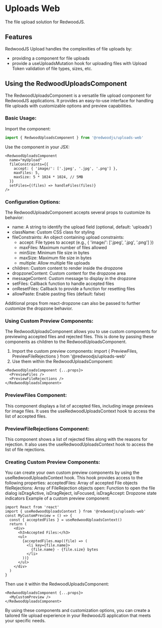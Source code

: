# Uploads Web

The file upload solution for RedwoodJS.

## Features

RedwoodJS Upload handles the complexities of file uploads by:

- providing a component for file uploads
- provide a useUploadsMutation hook for uploading files with Upload Token validation of file types, sizes, etc.

## Using the RedwoodUploadsComponent

The RedwoodUploadsComponent is a versatile file upload component for RedwoodJS applications. It provides an easy-to-use interface for handling file uploads with customizable options and preview capabilities.

### Basic Usage:

Import the component:

```ts
import { RedwoodUploadsComponent } from '@redwoodjs/uploads-web'
```

Use the component in your JSX:

```tsx
<RedwoodUploadsComponent
  name="myUpload"
  fileConstraints={{
    accept: { 'image/': ['.jpeg', '.jpg', '.png'] },
    maxFiles: 5,
    maxSize: 5 * 1024 * 1024, // 5MB
  }}
  setFiles={(files) => handleFiles(files)}
/>
```

### Configuration Options:

The RedwoodUploadsComponent accepts several props to customize its behavior:

- name: A string to identify the upload field (optional, default: 'uploads')
- className: Custom CSS class for styling
- fileConstraints: An object containing upload constraints:
  - accept: File types to accept (e.g., { 'image/': ['.jpeg', '.jpg', '.png'] })
  - maxFiles: Maximum number of files allowed
  - minSize: Minimum file size in bytes
  - maxSize: Maximum file size in bytes
  - multiple: Allow multiple file uploads
- children: Custom content to render inside the dropzone
- dropzoneContent: Custom content for the dropzone area
- messageContent: Custom message to display in the dropzone
- setFiles: Callback function to handle accepted files
- onResetFiles: Callback to provide a function for resetting files
- allowPaste: Enable pasting files (default: false)

Additional props from react-dropzone can also be passed to further customize the dropzone behavior.

### Using Custom Preview Components:

The RedwoodUploadsComponent allows you to use custom components for previewing accepted files and rejected files. This is done by passing these components as children to the RedwoodUploadsComponent.

1. Import the custom preview components:
   import { PreviewFiles, PreviewFileRejections } from '@redwoodjs/uploads-web'
1. Use them within the RedwoodUploadsComponent:

```tsx
<RedwoodUploadsComponent {...props}>
  <PreviewFiles />
  <PreviewFileRejections />
</RedwoodUploadsComponent>
```

### PreviewFiles Component:

This component displays a list of accepted files, including image previews for image files. It uses the useRedwoodUploadsContext hook to access the list of accepted files.

### PreviewFileRejections Component:

This component shows a list of rejected files along with the reasons for rejection. It also uses the useRedwoodUploadsContext hook to access the list of file rejections.

### Creating Custom Preview Components:

You can create your own custom preview components by using the useRedwoodUploadsContext hook. This hook provides access to the following properties:
acceptedFiles: Array of accepted File objects
fileRejections: Array of FileRejection objects
open: Function to open the file dialog
isDragActive, isDragReject, isFocused, isDragAccept: Dropzone state indicators
Example of a custom preview component:

```tsx
import React from 'react'
import { useRedwoodUploadsContext } from '@redwoodjs/uploads-web'
const MyCustomPreview = () => {
  const { acceptedFiles } = useRedwoodUploadsContext()
  return (
    <div>
      <h3>Accepted Files:</h3>
      <ul>
        {acceptedFiles.map((file) => (
          <li key={file.name}>
            {file.name} - {file.size} bytes
          </li>
        ))}
      </ul>
    </div>
  )
}
```

Then use it within the RedwoodUploadsComponent:

```tsx
<RedwoodUploadsComponent {...props}>
  <MyCustomPreview />
</RedwoodUploadsComponent>
```

By using these components and customization options, you can create a tailored file upload experience in your RedwoodJS application that meets your specific needs.
